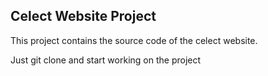 ## Celect Website Project 

This project contains the source code of the celect website.

Just git clone and start working on the project  

